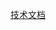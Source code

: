 [技术文档](https://valuable-marimba-bb1.notion.site/8e832e8618ba43e09147a09770253494?v=66e9397ded244612b691f0895ebf113a&pvs=4)
 
